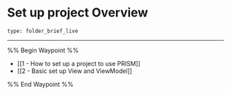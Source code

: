 # Set up project Overview
 
```ccard
type: folder_brief_live
```
 
---

%% Begin Waypoint %%
- [[1 - How to set up a project to use PRISM]]
- [[2 - Basic set up View and ViewModel]]

%% End Waypoint %%